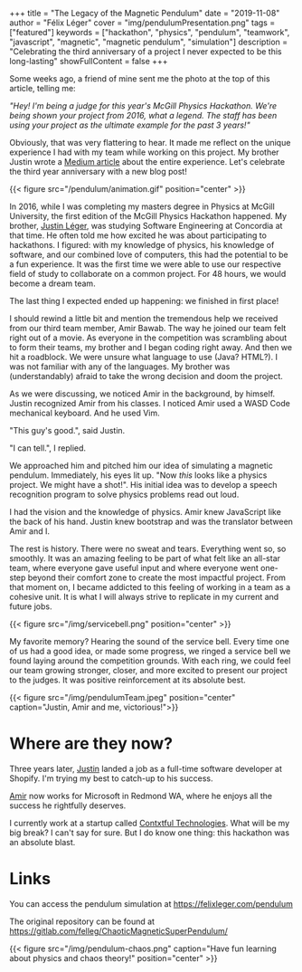 +++
title = "The Legacy of the Magnetic Pendulum"
date = "2019-11-08"
author = "Félix Léger"
cover = "img/pendulumPresentation.png"
tags = ["featured"]
keywords = ["hackathon", "physics", "pendulum", "teamwork", "javascript", "magnetic", "magnetic pendulum", "simulation"]
description = "Celebrating the third anniversary of a project I never expected to be this long-lasting"
showFullContent = false
+++

Some weeks ago, a friend of mine sent me the photo at the top of this article, telling me:

*"Hey! I'm being a judge for this year's McGill Physics Hackathon. We're being shown your project from 2016,
what a legend. The staff has been using your project as the ultimate example for the past 3 years!"*

Obviously, that was very flattering to hear. It made me reflect on the unique experience I had with my team
while working on this project. My brother Justin wrote a [Medium
article](https://medium.com/@jusleg/a-recap-of-mcgill-physics-hackathon-2016-7b6717b016b9) about the entire
experience. Let's celebrate the third year anniversary with a new blog post!

{{< figure src="/pendulum/animation.gif" position="center" >}}

In 2016, while I was completing my masters degree in Physics at McGill University, the first edition of the
McGill Physics Hackathon happened. My brother, [Justin Léger](https://justinleger.ca/), was studying Software Engineering at Concordia at
that time. He often told me how excited he was about participating to hackathons. I figured: with my knowledge
of physics, his knowledge of software, and our combined love of computers, this had the potential to be a fun
experience. It was the first time we were able to use our respective field of study to collaborate on a common
project. For 48 hours, we would become a dream team.

The last thing I expected ended up happening: we finished in first place!

I should rewind a little bit and mention the tremendous help we received from our third team member, Amir
Bawab. The way he joined our team felt right out of a movie. As everyone in the competition was scrambling
about to form their teams, my brother and I began coding right away. And then we hit a roadblock. We were
unsure what language to use (Java? HTML?). I was not familiar with any of the languages. My brother was (understandably) afraid
to take the wrong decision and doom the project.

As we were discussing, we noticed Amir in the background, by himself. Justin recognized Amir from his classes. I noticed Amir used a
WASD Code mechanical keyboard. And he used Vim.

"This guy's good.", said Justin.

"I can tell.", I replied.

We approached him and pitched him our idea of simulating a magnetic pendulum. Immediately, his eyes lit up.
"Now *this* looks like a physics project. We might have a shot!". His initial idea was to develop a speech
recognition program to solve physics problems read out loud.

I had the vision and the knowledge of physics. Amir knew JavaScript like the back of his hand. Justin knew
bootstrap and was the translator between Amir and I.

The rest is history. There were no sweat and tears. Everything went so, so smoothly. It was an amazing feeling
to be part of what felt like an all-star team, where everyone gave useful input and where everyone went
one-step beyond their comfort zone to create the most impactful project. From that moment on, I became
addicted to this feeling of working in a team as a cohesive unit. It is what I will always strive to replicate
in my current and future jobs.

{{< figure src="/img/servicebell.png" position="center" >}}

My favorite memory? Hearing the sound of the service bell. Every time one of us had a good idea, or made some
progress, we ringed a service bell we found laying around the competition grounds. With each ring, we could
feel our team growing stronger, closer, and more excited to present our project to the judges. It was positive
reinforcement at its absolute best.

{{< figure src="/img/pendulumTeam.jpeg" position="center" caption="Justin, Amir and me, victorious!">}}

Where are they now?
===================

Three years later, [Justin](https://ca.linkedin.com/in/legerjustin) landed a job
as a full-time software developer at Shopify. I'm trying my best to catch-up to
his success.

[Amir](https://www.linkedin.com/in/amirbawab) now works for Microsoft in Redmond
WA, where he enjoys all the success he rightfully deserves.

I currently work at a startup called [Contxtful Technologies](https://contxtful.com). What will be my big
break? I can't say for sure. But I do know one thing: this hackathon was an
absolute blast.

Links
=====

You can access the pendulum simulation at https://felixleger.com/pendulum

The original repository can be found at https://gitlab.com/felleg/ChaoticMagneticSuperPendulum/

{{< figure src="/img/pendulum-chaos.png" caption="Have fun learning about physics and chaos theory!" position="center" >}}
